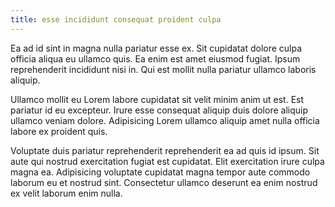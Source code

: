 ```yaml
---
title: esse incididunt consequat proident culpa
---
```


Ea ad id sint in magna nulla pariatur esse ex. Sit cupidatat dolore culpa officia aliqua eu ullamco quis. Ea enim est amet eiusmod fugiat. Ipsum reprehenderit incididunt nisi in. Qui est mollit nulla pariatur ullamco laboris aliquip.

Ullamco mollit eu Lorem labore cupidatat sit velit minim anim ut est. Est pariatur id eu excepteur. Irure esse consequat aliquip duis dolore aliquip ullamco veniam dolore. Adipisicing Lorem ullamco aliquip amet nulla officia labore ex proident quis.

Voluptate duis pariatur reprehenderit reprehenderit ea ad quis id ipsum. Sit aute qui nostrud exercitation fugiat est cupidatat. Elit exercitation irure culpa magna ea. Adipisicing voluptate cupidatat magna tempor aute commodo laborum eu et nostrud sint. Consectetur ullamco deserunt ea enim nostrud ex velit laborum enim nulla.